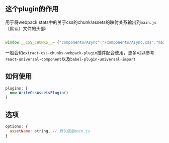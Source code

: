 ## 这个plugin的作用

用于将webpack stats中的关于css的chunk/assets的映射关系输出到`main.js`（默认）文件的头部:

``` javascript

window.__CSS_CHUNKS__= {"components/Async":"/components/Async.css","main":"/main.css"};


```

一般会和`extract-css-chunks-webpack-plugin`插件配合使用，更多可以参考`react-universal-component`以及`babel-plugin-universal-import`


## 如何使用

``` javascript
plugins: [
  new WriteCssAssetsPlugin()
]
```


## 选项

``` javascript
options: {
  assetName: string, // 默认值是main.js
}
```